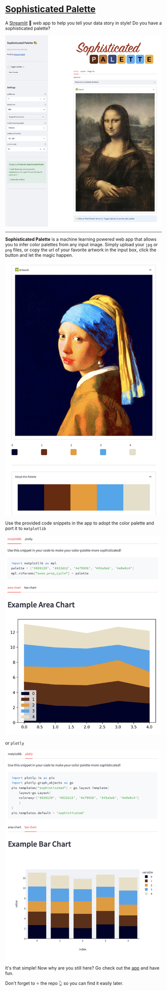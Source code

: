 # [Sophisticated Palette](https://sophisticated-palette.streamlit.app/)

A [Streamlit](https://streamlit.io/) 🎈 web app to help you tell your data story in style! Do you have a sophisticated palette? 



[<img src="media/example_sophisticated_palette.png" >](https://sophisticated-palette.streamlit.app/)


---

**Sophisticated Palette** is a machine learning powered web app that allows you to infer color palettes from any input image. Simply upload your `jpg` or `png` files, or copy the url of your favorite artwork in the input box, click the button and let the magic happen. 


<img src="media/example_adopt.png" width="500">

Use the provided code snippets in the app to adopt the color palette and port it to `matplotlib`

<img src="media/example_matplotlib.png" width="500">

or `plotly`

<img src="media/example_plotly.png" width="500">

It's that simple! Now why are you still here? Go check out the [app](https://sophisticated-palette.streamlit.app/) and have fun. 

Don't forget to ⭐️ the repo 👆 so you can find it easily later.
